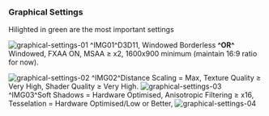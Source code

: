---
---
### Graphical Settings 
Hilighted in green are the most important settings  

![graphical-settings-01](https://i.imgur.com/myoGJ4n.jpg)
^IMG01^D3D11, Windowed Borderless **^OR^** Windowed, FXAA ON, MSAA ≥ x2, 1600x900 minimum (maintain 16:9 ratio for now).

![graphical-settings-02](https://imgur.com/tu3mu5f.jpg)
^IMG02^Distance Scaling = Max, Texture Quality ≥ Very High, Shader Quality ≥ Very High.
![graphical-settings-03](https://imgur.com/ToSnaPO.jpg)
^IMG03^Soft Shadows = Hardware Optimised, Anisotropic Filtering ≥ x16, Tesselation = Hardware Optimised/Low or Better,
![graphical-settings-04](https://imgur.com/bvVbZLM.jpg)

